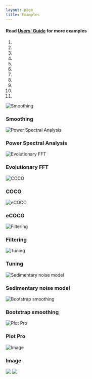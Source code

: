 ```yaml
---
layout: page
title: Examples
--- 
```

<section id ="standalone">
 <div class ="divider"></div>
 <div class ="heading">
<h4>Read <a href ="https://github.com/mingsongli/acycle/blob/master/doc/AC_Users_Guide.pdf">Users' Guide</a> for more examples</h4>
</div>
</section>
<section id ="examples">
 <div class ="divider"></div>
<div class = "container">
        <div class ="heading">
        </div>
        <div id ="myCarousel" class="carousel slide text-center" data-ride="carousel">
            <ol class="carousel-indicators">
                <li data-target="#myCarousel" data-slide-to="0" class="active"></li>
                <li data-target="#myCarousel" data-slide-to="1"></li>
                <li data-target="#myCarousel" data-slide-to="2"></li>
                <li data-target="#myCarousel" data-slide-to="3"></li>
                        <li data-target="#myCarousel" data-slide-to="4"></li>
                        <li data-target="#myCarousel" data-slide-to="5"></li>
                        <li data-target="#myCarousel" data-slide-to="6"></li>
                        <li data-target="#myCarousel" data-slide-to="7"></li>
                        <li data-target="#myCarousel" data-slide-to="8"></li>
                        <li data-target="#myCarousel" data-slide-to="9"></li>
                        <li data-target="#myCarousel" data-slide-to="10"></li>
            </ol>
            <div class="carousel-inner" role="listbox">
                <div class="carousel-item active">
                    <img src="/images/Slide1.jpeg" alt= "Smoothing">
                    <div class="carousel-caption">
                        <h3>Smoothing</h3>
                    </div>
        </div>
        <div class="carousel-item">
            <img src="/images/Slide2.jpeg" alt= "Power Spectral Analysis">
            <div class="carousel-caption">
            <h3> Power Spectral Analysis </h3>
            </div>
        </div>        
        <div class="carousel-item">
            <img src="/images/Slide3.jpeg" alt= "Evolutionary FFT">
            <div class="carousel-caption">
            <h3>Evolutionary FFT</h3>
            </div>
        </div>
        <div class="carousel-item">
            <img src="/images/Slide4.jpeg" alt= "COCO">
            <div class="carousel-caption">
            <h3>COCO</h3>
            </div>
        </div>
        <div class="carousel-item">
            <img src="/images/Slide5.jpeg" alt= "eCOCO">
            <div class="carousel-caption">
            <h3>eCOCO</h3>
            </div>
        </div>
        <div class="carousel-item">
            <img src="/images/Slide6.jpeg" alt= "Filtering">
            <div class="carousel-caption">
            <h3>Filtering</h3>
            </div>
        </div>
        <div class="carousel-item">
            <img src="/images/Slide7.jpeg" alt= "Tuning">
            <div class="carousel-caption">
            <h3>Tuning</h3>
            </div>
        </div>
        <div class="carousel-item">
            <img src="/images/Slide8.jpeg" alt= "Sedimentary noise model">
            <div class="carousel-caption">
            <h3>Sedimentary noise model</h3>
            </div>
        </div>
        <div class="carousel-item">
            <img src="/images/Slide9.jpeg" alt= "Bootstrap smoothing">
            <div class="carousel-caption">
            <h3>Bootstrap smoothing</h3>
            </div>
        </div>
        <div class="carousel-item">
            <img src="/images/Slide11.jpeg" alt= "Plot Pro">
            <div class="carousel-caption">
            <h3>Plot Pro</h3>
            </div>
        </div>
        <div class="carousel-item">
            <img src="/images/Slide12.jpeg" alt= "Image">
            <div class="carousel-caption">
            <h3>Image</h3>
            </div>
        </div>
        <a class="carousel-control-prev" href="#myCarousel" data-slide="prev" role="button"> <img src="https://img.icons8.com/fluent-systems-filled/24/000000/chevron-left.png"/></a>
        <a class="carousel-control-next " href="#myCarousel" data-slide="next" role="button"> <img src="https://img.icons8.com/fluent-systems-filled/24/000000/chevron-right--v2.png"/></a>
        </div>		
